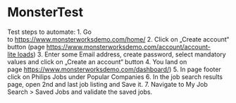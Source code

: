 # MonsterTest
Test steps to automate:
    1. Go to https://www.monsterworksdemo.com/home/
    2. Click on „Create account“ button (page https://www.monsterworksdemo.com/account/account-lite loads)
    3. Enter some Email address, create password, select mandatory values and click on „Create an account“ button
    4. You land on page https://www.monsterworksdemo.com/dashboard/)
    5. In page footer click on Philips Jobs under Popular Companies
    6. In the job search results page, open 2nd and last job listing and Save it.
    7. Navigate to My Job Search > Saved Jobs and validate the saved jobs.
